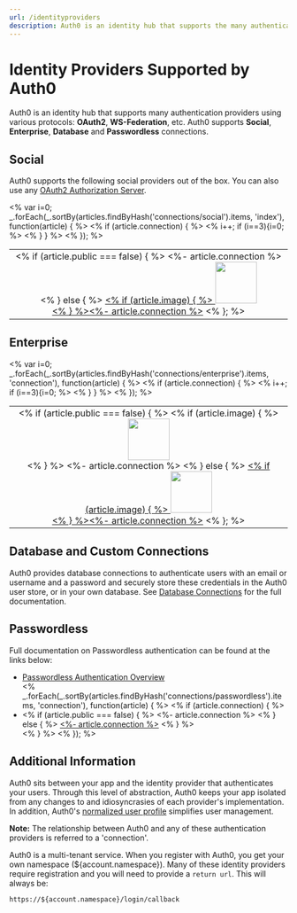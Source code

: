 ```yaml
---
url: /identityproviders
description: Auth0 is an identity hub that supports the many authentication providers listed here.
---
```


# Identity Providers Supported by Auth0

Auth0 is an identity hub that supports many authentication providers using various protocols: **OAuth2**, **WS-Federation**, etc. Auth0 supports **Social**, **Enterprise**, **Database** and **Passwordless** connections.

## Social

Auth0 supports the following social providers out of the box. You can also use any [OAuth2 Authorization Server](/connections/social/oauth2).

<table width="100%">
<tr>
<% var i=0; _.forEach(_.sortBy(articles.findByHash('connections/social').items, 'index'), function(article) { %>
<% if (article.connection) { %> 
<td align="center">
      <% if (article.public === false) { %>
        <%- article.connection %>
      <% } else { %>
        <a href="<%- '/docs' + article.url %>">
        <% if (article.image) { %>
        <img width="75" src="<%- '/docs' + article.image %>"><br><% } %><%- article.connection %></a>
      <% }; %>
</td>
  <% i++; if (i==3){i=0; %>
</tr><tr>  
<% }  } %>
<% }); %>
</tr>
</table>

## Enterprise
<table width="100%">
<tr>
<% var i=0; _.forEach(_.sortBy(articles.findByHash('connections/enterprise').items, 'connection'), function(article) { %>
<% if (article.connection) { %> 
<td align="center">
      <% if (article.public === false) { %>
        <% if (article.image) { %>
        <img width="75" src="<%- '/docs' + article.image %>"><br><% } %>
        <%- article.connection %>
      <% } else { %>
        <a href="<%- '/docs' + article.url %>">
        <% if (article.image) { %>
        <img width="75" src="<%- '/docs' + article.image %>"><br><% } %><%- article.connection %></a>
      <% }; %>
</td>
  <% i++; if (i==3){i=0; %>
</tr><tr>
<% }  } %>
<% }); %>
</tr>
</table>


## Database and Custom Connections

Auth0 provides database connections to authenticate users with an email or username and a password and securely store these credentials in the Auth0 user store, or in your own database. See [Database Connections](/connections/database) for the full documentation.

## Passwordless
Full documentation on Passwordless authentication can be found at the links below:

<ul>
<li><a href="/connections/passwordless">Passwordless Authentication Overview</a></li>
<% _.forEach(_.sortBy(articles.findByHash('connections/passwordless').items, 'connection'), function(article) { %>
  <% if (article.connection) { %>
    <li>
      <% if (article.public === false) { %>
        <%- article.connection %>
      <% } else { %>
        <a href="<%- '/docs' + article.url %>"><%- article.connection %></a>
      <% } %>
    </li>
  <% } %>
<% }); %>
</ul>


## Additional Information

Auth0 sits between your app and the identity provider that authenticates your users. Through this level of abstraction, Auth0 keeps your app isolated from any changes to and idiosyncrasies of each provider's implementation. In addition, Auth0's [normalized user profile](/user-profile) simplifies user management.

**Note:** The relationship between Auth0 and any of these authentication providers is referred to a 'connection'.

Auth0 is a multi-tenant service. When you register with Auth0, you get your own namespace (${account.namespace}). Many of these identity providers require registration and you will need to provide a `return url`. This will always be:

`https://${account.namespace}/login/callback`
